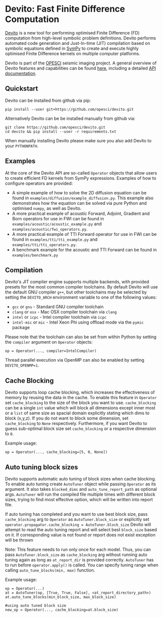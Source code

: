 # Devito: Fast Finite Difference Computation

[Devito](http://www.opesci.org/devito-public) is a new tool for
performing optimised Finite Difference (FD) computation from
high-level symbolic problem definitions. Devito performs automated
code generation and Just-In-time (JIT) compilation based on symbolic
equations defined in [SymPy](http://www.sympy.org/en/index.html) to
create and execute highly optimised Finite Difference kernels on
multiple computer platforms.

Devito is part of the [OPESCI](http://www.opesci.org) seismic imaging
project. A general overview of Devito features and capabilities can be
found [here](http://www.opesci.org/devito-public), including a
detailed [API documentation](http://www.opesci.org/devito).

## Quickstart

Devito can be installed from github via pip:
```
pip install --user git+https://github.com/opesci/devito.git
```

Alternatively Devito can be be installed manually from github via:
```
git clone https://github.com/opesci/devito.git
cd devito && pip install --user -r requirements.txt
```
When manually installing Devito please make sure you also add Devito
to your `PYTHONPATH`.

## Examples

At the core of the Devito API are so-called `Operator` objects that
allow users to create efficient FD kernels from SymPy expressions.
Examples of how to configure operators are provided:

* A simple example of how to solve the 2D diffusion equation can be
  found in `examples/diffusion/example_diffusion.py`. This example
  also demonstrates how the equation can be solved via pure Python and
  optimised `numpy`, as well as Devito.
* A more practical example of acoustic Forward, Adjoint, Gradient and Born
  operators for use in FWI can be found in
  `examples/acoustic/acoustic_example.py` and `examples/acoustic/fwi_operators.py`.
* A more practical example of TTI Forward
  operator for use in FWI can be found in
  `examples/tti/tti_example.py` and `examples/tti/tti_operators.py`.
* A benchmark example for the acoustic and TTI Forward can be found in
  `examples/benchmark.py`

## Compilation

Devito's JIT compiler engine supports multiple backends, with provided
presets for the most common compiler toolchains. By default Devito
will use the default GNU compiler `g++`, but other toolchains may be
selected by setting the `DEVITO_ARCH` environment variable to one of
the following values:
 * `gcc` or `gnu` - Standard GNU compiler toolchain
 * `clang` or `osx` - Mac OSX compiler toolchain via `clang`
 * `intel` or `icpc` - Intel compiler toolchain via `icpc`
 * `intel-mic` or `mic` - Intel Xeon Phi using offload mode via the
   `pymic` package

Please note that the toolchain can also be set from within Python
by setting the `compiler` argument on `Operator` objects:
```
op = Operator(..., compiler=IntelCompiler)
```

Thread parallel execution via OpenMP can also be enabled by setting
`DEVITO_OPENMP=1`.

## Cache Blocking

Devito supports loop cache blocking, which increases the effectiveness
of memory by reusing the data in the cache. To enable this feature
in `Operator` set `cache_blocking` to the size of the block you want to use.
`cache_blocking` can be a single `int` value which will block all dimensions
except inner most or a `list` of same size as spacial domain explicitly
stating which dims to block (x,y,z). If you do not want to block some
dimension, set `cache_blocking` to `None` respectively. Furthermore, if
you want Devito to guess sub-optimal block size set `cache_blocking` or
a respective dimension to `0`.

Example usage:
```
op = Operator(..., cache_blocking=[5, 0, None])
```
 
## Auto tuning block sizes

Devito supports automatic auto tuning of block sizes when cache blocking.
To enable auto tuning create `AutoTuner` object while passing `Operator` as its 
argument. It also takes `blocked_dims` and `auto_tune_report_path` as optional args.
`AutoTuner` will run the compiled file multiple times with different block sizes,
trying to find most effective option, which will be written into report file.

If auto tuning has completed and you want to use best block size, pass
`cache_blocking` arg to `Operator` as `AutoTuner.block_size`
or explicitly set `operator.propagator.cache_blocking = AutoTuner.block_size`
Devito will attempt to read the auto tuning report and will select best 
`block_size` based on it. If corresponding value is not found or report does
not exist exception will be thrown

Note: 
 This feature needs to run only once for each model. Thus, you can pass 
 `AutoTuner.block_size` as `cache_blocking` arg without running auto tuning
  again as long as `at_report_dir` is provided correctly.
 `AutoTuner` has to run before `operator.apply()` is called.
 You can specify tuning range when calling `auto_tune_blocks(min, max)`
 function.

Example usage:
```
op = Operator(...)
at = AutoTuner(op, [True, True, False], <at_report_directory_path>)
at.auto_tune_blocks(min_block_size, max_block_size)

#using auto tuned block size
new_op = Operator(..., cache_blocking=at.block_size)
```
